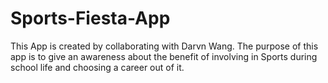 # Sports-Fiesta-App
This App is created by  collaborating with Darvn Wang. The purpose of this app is to give an awareness about the benefit of involving in Sports during school life and choosing a career out of it.  
